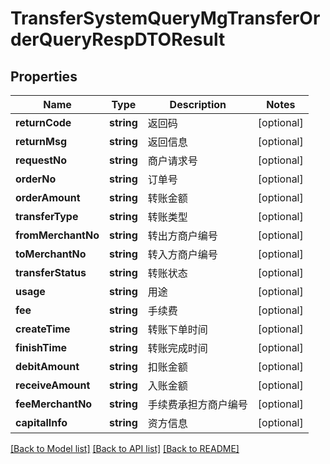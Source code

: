 # TransferSystemQueryMgTransferOrderQueryRespDTOResult

## Properties
Name | Type | Description | Notes
------------ | ------------- | ------------- | -------------
**returnCode** | **string** | 返回码 | [optional] 
**returnMsg** | **string** | 返回信息 | [optional] 
**requestNo** | **string** | 商户请求号 | [optional] 
**orderNo** | **string** | 订单号 | [optional] 
**orderAmount** | **string** | 转账金额 | [optional] 
**transferType** | **string** | 转账类型 | [optional] 
**fromMerchantNo** | **string** | 转出方商户编号 | [optional] 
**toMerchantNo** | **string** | 转入方商户编号 | [optional] 
**transferStatus** | **string** | 转账状态 | [optional] 
**usage** | **string** | 用途 | [optional] 
**fee** | **string** | 手续费 | [optional] 
**createTime** | **string** | 转账下单时间 | [optional] 
**finishTime** | **string** | 转账完成时间 | [optional] 
**debitAmount** | **string** | 扣账金额 | [optional] 
**receiveAmount** | **string** | 入账金额 | [optional] 
**feeMerchantNo** | **string** | 手续费承担方商户编号 | [optional] 
**capitalInfo** | **string** | 资方信息 | [optional] 

[[Back to Model list]](../README.md#documentation-for-models) [[Back to API list]](../README.md#documentation-for-api-endpoints) [[Back to README]](../README.md)


